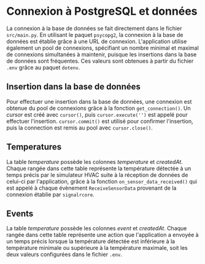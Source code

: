 # Connexion à PostgreSQL et données
La connexion à la base de données se fait directement dans le fichier `src/main.py`. En utilisant le paquet `psycopg2`, la connexion à la base de données est établie grâce à une URL de connexion. L'application utilise également un pool de connexions, spécifiant un nombre minimal et maximal de connexions simultanées à maintenir, puisque les insertions dans la base de données sont fréquentes. Ces valeurs sont obtenues à partir du fichier `.env` grâce au paquet `dotenv`.

## Insertion dans la base de données
Pour effectuer une insertion dans la base de données, une connexion est obtenue du pool de connexions grâce à la fonction `get_connection()`. Un *cursor* est créé avec `cursor()`, puis `cursor.execute('')` est appelé pour effectuer l'insertion. `cursor.commit()` est utilisé pour confirmer l'insertion, puis la connection est remis au pool avec `cursor.close()`.

## Temperatures
La table *temperature* possède les colonnes *temperature* et *createdAt*. Chaque rangée dans cette table représente la température détectée à un temps précis par le simulateur HVAC suite à la réception de données de celui-ci par l'application, grâce à la fonction `on_sensor_data_received()` qui est appelé à chaque évènement `ReceiveSensorData` provenant de la connexion établie par `signalrcore`.

## Events
La table *temperature* possède les colonnes *event* et *createdAt*. Chaque rangée dans cette table représente une action que l'application a envoyée à un temps précis lorsque la température détectée est inférieure à la température minimale ou supérieure à la température maximale, soit les deux valeurs configurées dans le fichier `.env`.